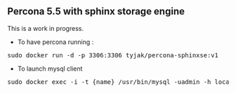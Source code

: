 Percona 5.5 with sphinx storage engine
--------------------------------------

This is a work in progress.

* To have percona running :
<pre>sudo docker run -d -p 3306:3306 tyjak/percona-sphinxse:v1</pre>

* To launch mysql client
<pre>sudo docker exec -i -t {name} /usr/bin/mysql -uadmin -h localhost</pre>

